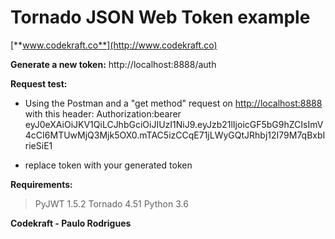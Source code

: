 # Tornado JSON Web Token example

[**www.codekraft.co**](http://www.codekraft.co)

**Generate a new token:**
http://localhost:8888/auth

**Request test:**
- Using the Postman and a "get method" request on <http://localhost:8888> with this header:
            Authorization:bearer eyJ0eXAiOiJKV1QiLCJhbGciOiJIUzI1NiJ9.eyJzb21lIjoicGF5bG9hZCIsImV4cCI6MTUwMjQ3Mjk5OX0.mTAC5izCCqE71jLWyGQtJRhbj12I79M7qBxbIrieSiE1

- replace token with your generated token

**Requirements:**
> PyJWT 1.5.2
> Tornado 4.51
> Python 3.6

**Codekraft - Paulo Rodrigues**